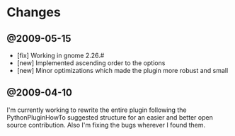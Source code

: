Changes
=======

@2009-05-15
-----------

- [fix] Working in gnome 2.26.#
- [new] Implemented ascending order to the options
- [new] Minor optimizations which made the plugin more robust and small

@2009-04-10
-----------

I'm currently working to rewrite the entire plugin following the PythonPluginHowTo
suggested structure for an easier and better open source contribution. Also I'm fixing the bugs wherever I found them.
